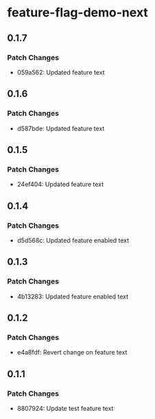 # feature-flag-demo-next

## 0.1.7

### Patch Changes

- 059a562: Updated feature text

## 0.1.6

### Patch Changes

- d587bde: Updated feature text

## 0.1.5

### Patch Changes

- 24ef404: Updated feature text

## 0.1.4

### Patch Changes

- d5d568c: Updated feature enabled text

## 0.1.3

### Patch Changes

- 4b13283: Updated feature enabled text

## 0.1.2

### Patch Changes

- e4a8fdf: Revert change on feature text

## 0.1.1

### Patch Changes

- 8807924: Update test feature text
